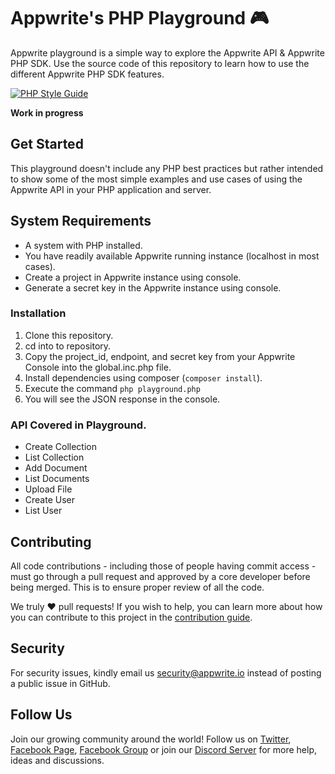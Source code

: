 # Appwrite's PHP Playground 🎮

Appwrite playground is a simple way to explore the Appwrite API & Appwrite PHP SDK. Use the source code of this repository to learn how to use the different Appwrite PHP SDK features.

[![PHP Style Guide](https://img.shields.io/badge/code_style-standard-brightgreen.svg)](https://www.php-fig.org/psr/psr-12/)

**Work in progress**

## Get Started

This playground doesn't include any PHP best practices but rather intended to show some of the most simple examples and use cases of using the Appwrite API in your PHP application and server.

## System Requirements
* A system with PHP installed.
* You have readily available Appwrite running instance (localhost in most cases).
* Create a project in Appwrite instance using console.
* Generate a secret key in the Appwrite instance using console.

### Installation
1. Clone this repository.
2. cd into to repository.
3. Copy the project_id, endpoint, and secret key from your Appwrite Console into the global.inc.php file.
4. Install dependencies using  composer (`composer install`).
5. Execute the command `php playground.php`
6. You will see the JSON response in the console.

### API Covered in Playground.
* Create Collection
* List Collection
* Add Document
* List Documents
* Upload File
* Create User
* List User

## Contributing

All code contributions - including those of people having commit access - must go through a pull request and approved by a core developer before being merged. This is to ensure proper review of all the code.

We truly ❤️ pull requests! If you wish to help, you can learn more about how you can contribute to this project in the [contribution guide](https://github.com/appwrite/appwrite/blob/master/CONTRIBUTING.md).

## Security

For security issues, kindly email us [security@appwrite.io](mailto:security@appwrite.io) instead of posting a public issue in GitHub.

## Follow Us

Join our growing community around the world! Follow us on [Twitter](https://twitter.com/appwrite), [Facebook Page](https://www.facebook.com/appwrite.io), [Facebook Group](https://www.facebook.com/groups/appwrite.developers/) or join our [Discord Server](https://appwrite.io/discord) for more help, ideas and discussions.
